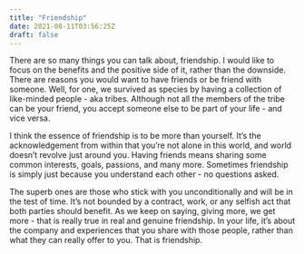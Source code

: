 ```yaml
---
title: "Friendship"
date: 2021-08-11T03:56:25Z
draft: false
---
```


There are so many things you can talk about, friendship. I would like to focus on the benefits and the positive side of it, rather than the downside. There are reasons you would want to have friends or be friend with someone. Well, for one, we survived as species by having a collection of like-minded people - aka tribes. Although not all the members of the tribe can be your friend, you accept someone else to be part of your life - and vice versa. 

I think the essence of friendship is to be more than yourself. It’s the acknowledgement from within that you’re not alone in this world, and world doesn’t revolve just around you. Having friends means sharing some common interests, goals, passions, and many more. Sometimes friendship is simply just because you understand each other - no questions asked.

The superb ones are those who stick with you unconditionally and will be in the test of time. It’s not bounded by a contract, work, or any selfish act that both parties should benefit. As we keep on saying, giving more, we get more - that is really true in real and genuine friendship. In your life, it’s about the company and experiences that you share with those people, rather than what they can really offer to you. That is friendship.